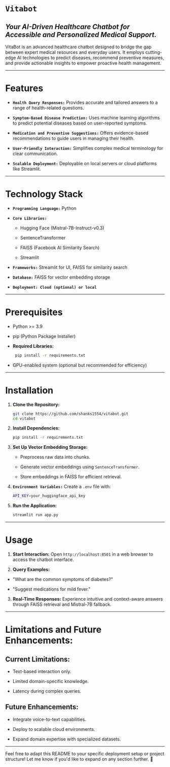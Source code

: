 # `Vitabot`

## _Your AI-Driven Healthcare Chatbot for Accessible and Personalized Medical Support._

VitaBot is an advanced healthcare chatbot designed to bridge the gap between expert medical resources and everyday users. It employs cutting-edge AI technologies to predict diseases, recommend preventive measures, and provide actionable insights to empower proactive health management.
___
# Features

- __`Health Query Responses:`__ Provides accurate and tailored answers to a range of health-related questions.

- __`Symptom-Based Disease Prediction:`__ Uses machine learning algorithms to predict potential diseases based on user-reported symptoms.

- __`Medication and Preventive Suggestions:`__ Offers evidence-based recommendations to guide users in managing their health.

- __`User-Friendly Interaction:`__ Simplifies complex medical terminology for clear communication.

- __`Scalable Deployment:`__ Deployable on local servers or cloud platforms like Streamlit.
___
# Technology Stack

-  __`Programming Language:`__ Python

-  __`Core Libraries:`__
    - Hugging Face (Mistral-7B-Instruct-v0.3)
    
    - SentenceTransformer
    
    - FAISS (Facebook AI Similarity Search)
    
    - Streamlit

-  __`Frameworks:`__ Streamlit for UI, FAISS for similarity search

-  __`Database:`__ FAISS for vector embedding storage

-  __`Deployment: Cloud (optional) or local`__
___
# Prerequisites 

- Python >= 3.9

- pip (Python Package Installer)

- __Required Libraries:__

   ```bash
    pip install -r requirements.txt
    ```

- GPU-enabled system (optional but recommended for efficiency)
___
# Installation

1. __Clone the Repository:__

    ```bash
    git clone https://github.com/shanks1554/vitabot.git
    cd vitabot
    ```

2. __Install Dependencies:__

    ```bash
    pip install -r requirements.txt
    ```

3. __Set Up Vector Embedding Storage:__

    - Preprocess raw data into chunks.

    - Generate vector embeddings using `SentenceTransformer`.

    - Store embeddings in FAISS for efficient retrieval.

4. __`Environment Variables:`__ Create a `.env` file with:

    ```bash 
    API_KEY=your_huggingface_api_key
    ```

5. __Run the Application:__

    ```bash
    streamlit run app.py
    ```
___
# Usage

1. __Start Interaction:__ Open `http://localhost:8501` in a web browser to access the chatbot interface.

2. __Query Examples:__

- "What are the common symptoms of diabetes?"

- "Suggest medications for mild fever."

3. __Real-Time Responses:__ Experience intuitive and context-aware answers through FAISS retrieval and Mistral-7B fallback.
___
# Limitations and Future Enhancements:

## Current Limitations:

* Text-based interaction only.

* Limited domain-specific knowledge.

* Latency during complex queries.

## Future Enhancements:

* Integrate voice-to-text capabilities.

* Deploy to scalable cloud environments.

* Expand domain expertise with specialized datasets.
___
Feel free to adapt this README to your specific deployment setup or project structure! Let me know if you'd like to expand on any section further. 🚀

